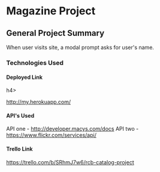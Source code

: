 <h1>Magazine Project</h1>

<h2>General Project Summary</h2>

<p>When user visits site, a modal prompt asks for user's name. </p>

<h3>Technologies Used</h3>

<h4>Deployed Link</h4>h4>

http://my.herokuapp.com/

<h4>API's Used</h4>

API one - <a href="http://developer.macys.com/docs" target="_blank">http://developer.macys.com/docs</a>
API two - <a href="https://www.flickr.com/services/api/">https://www.flickr.com/services/api/</a>

<h4>Trello Link</h4>

<a href="https://trello.com/b/SRhmJ7w6/rcb-catalog-project" target="_blank">https://trello.com/b/SRhmJ7w6/rcb-catalog-project</a>